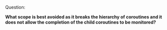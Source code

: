 Question:

**What scope is best avoided as it  breaks the hierarchy of coroutines and it does not allow the completion of the child coroutines to be monitored?**

